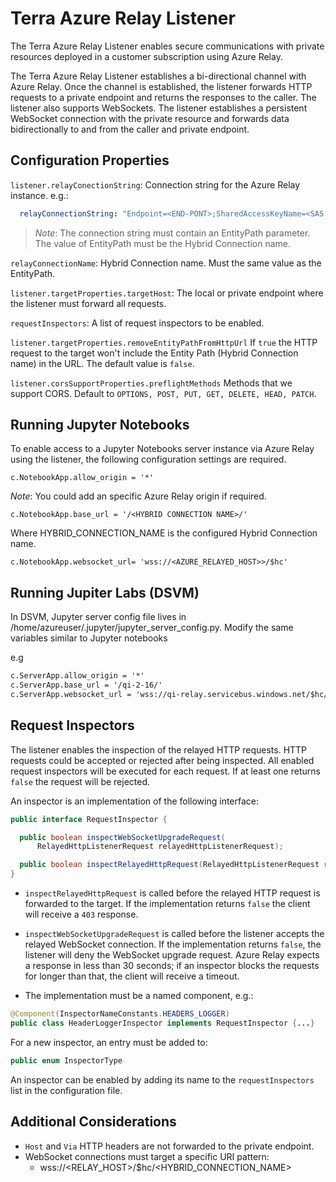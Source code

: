 # Terra Azure Relay Listener
The Terra Azure Relay Listener enables secure communications with private resources deployed in a customer subscription using Azure Relay.

The Terra Azure Relay Listener establishes a bi-directional channel with Azure Relay. Once the channel is established, the listener forwards HTTP requests to a private endpoint and returns the responses to the caller. The listener also supports WebSockets. The listener establishes a persistent WebSocket connection with the private resource and forwards data bidirectionally to and from the caller and private endpoint.

## Configuration Properties

`listener.relayConectionString`: Connection string for the Azure Relay instance.  e.g.:

```yaml
  relayConnectionString: "Endpoint=<END-PONT>;SharedAccessKeyName=<SAS TOKEN>;EntityPath=<HYBRID CONNECTION>`

```

>*Note*: The connection string must contain an EntityPath parameter.
> The value of EntityPath must be the Hybrid Connection name.

`relayConnectionName`: Hybrid Connection name. Must the same value as the EntityPath.

`listener.targetProperties.targetHost`: The local or private endpoint where the listener must forward all requests.

`requestInspectors`: A list of request inspectors to be enabled.

`listener.targetProperties.removeEntityPathFromHttpUrl` If `true` the HTTP request to the target won't include the Entity Path (Hybrid Connection name) in the URL. The default value is `false`.

`listener.corsSupportProperties.preflightMethods` Methods that we support CORS. Default to `OPTIONS, POST, PUT, GET, DELETE, HEAD, PATCH`.

## Running Jupyter Notebooks

To enable access to a Jupyter Notebooks server instance via Azure Relay using the listener,
the following configuration settings are required.

`c.NotebookApp.allow_origin = '*'`

*Note*: You could add an specific Azure Relay origin if required.

`c.NotebookApp.base_url = '/<HYBRID CONNECTION NAME>/'`

Where HYBRID_CONNECTION_NAME is the configured Hybrid Connection name.

`c.NotebookApp.websocket_url= 'wss://<AZURE_RELAYED_HOST>>/$hc'`

## Running Jupiter Labs (DSVM)

In DSVM, Jupyter server config file lives in /home/azureuser/.jupyter/jupyter_server_config.py. Modify the same variables similar to Jupyter notebooks

e.g
```markdown
c.ServerApp.allow_origin = '*'
c.ServerApp.base_url = '/qi-2-16/'
c.ServerApp.websocket_url = 'wss://qi-relay.servicebus.windows.net/$hc/qi-2-16'
```
## Request Inspectors


The listener enables the inspection of the relayed HTTP requests.
HTTP requests could be accepted or rejected after being inspected.
All enabled request inspectors will be executed for each request.
If at least one returns `false` the request will be rejected.

An inspector is an implementation of the following interface:
```java
public interface RequestInspector {

  public boolean inspectWebSocketUpgradeRequest(
      RelayedHttpListenerRequest relayedHttpListenerRequest);

  public boolean inspectRelayedHttpRequest(RelayedHttpListenerRequest relayedHttpListenerRequest);
}
```

- `inspectRelayedHttpRequest` is called before the relayed HTTP request is forwarded to the target.
  If the implementation returns `false` the client will receive a `403` response.


- `inspectWebSocketUpgradeRequest` is called before the listener accepts the relayed WebSocket connection.
  If the implementation returns `false`, the listener will deny the WebSocket upgrade request.
  Azure Relay expects a response in less than 30 seconds; if an inspector blocks the requests for longer than that, the client will receive a timeout.






 - The implementation must be a named component, e.g.:

```java
@Component(InspectorNameConstants.HEADERS_LOGGER)
public class HeaderLoggerInspector implements RequestInspector {...}
```

For a new inspector, an entry must be added to:

```java
public enum InspectorType
```

An inspector can be enabled by adding its name to the `requestInspectors` list in the configuration file.

## Additional Considerations

- `Host` and `Via` HTTP headers are not forwarded to the private endpoint.
- WebSocket connections must target a specific URI pattern:
  - wss://<RELAY_HOST>/$hc/<HYBRID_CONNECTION_NAME>
